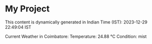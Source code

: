 # My Project

This content is dynamically generated in Indian Time (IST): 2023-12-29 22:49:04 IST


Current Weather in Coimbatore:
Temperature: 24.88 °C
Condition: mist
